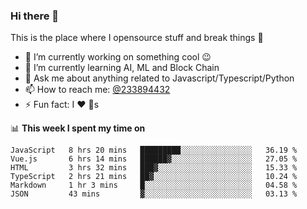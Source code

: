 ### Hi there 👋

<!--
**a233894432/a233894432** is a ✨ _special_ ✨ repository because its `README.md` (this file) appears on your GitHub profile.

Here are some ideas to get you started:

- 🔭 I’m currently working on ...
- 🌱 I’m currently learning ...
- 👯 I’m looking to collaborate on ...
- 🤔 I’m looking for help with ...
- 💬 Ask me about ...
- 📫 How to reach me: ...
- 😄 Pronouns: ...
- ⚡ Fun fact: ...
-->
 
 
This is the place where I opensource stuff and break things :rofl:

- 🔭 I’m currently working on something cool :wink:
- 🌱 I’m currently learning AI, ML and Block Chain
- 💬 Ask me about anything related to Javascript/Typescript/Python
- 📫 How to reach me: [@233894432](https://twitter.com/233894432)
- ⚡ Fun fact: I :heart: :dog:s

📊 **This week I spent my time on**
<!--START_SECTION:waka-->

```text
JavaScript   8 hrs 20 mins   █████████░░░░░░░░░░░░░░░░   36.19 %
Vue.js       6 hrs 14 mins   ██████▓░░░░░░░░░░░░░░░░░░   27.05 %
HTML         3 hrs 32 mins   ███▓░░░░░░░░░░░░░░░░░░░░░   15.33 %
TypeScript   2 hrs 21 mins   ██▓░░░░░░░░░░░░░░░░░░░░░░   10.24 %
Markdown     1 hr 3 mins     █░░░░░░░░░░░░░░░░░░░░░░░░   04.58 %
JSON         43 mins         ▓░░░░░░░░░░░░░░░░░░░░░░░░   03.13 %
```

<!--END_SECTION:waka-->
